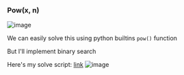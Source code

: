<h3> Pow(x, n) </h3>

![image](https://github.com/h4ckyou/h4ckyou.github.io/assets/127159644/80060bf9-e640-4a87-a699-2f60ffd693e2)

We can easily solve this using python builtins `pow()` function

But I'll implement binary search

Here's my solve script: [link](https://github.com/h4ckyou/h4ckyou.github.io/blob/main/posts/programming/Leetcode/Pow(x%2C%20n)/solve.py)
![image](https://github.com/h4ckyou/h4ckyou.github.io/assets/127159644/317e0f3b-4d0f-4d0f-bf52-c88befeba331)
